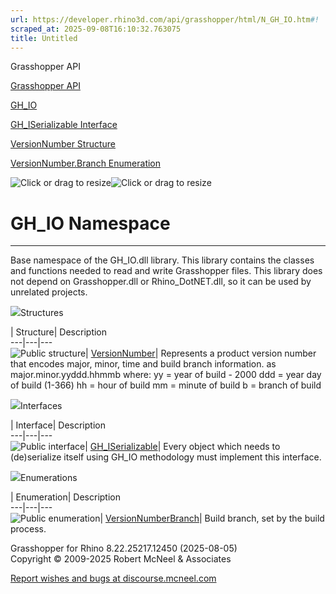 ```yaml
---
url: https://developer.rhino3d.com/api/grasshopper/html/N_GH_IO.htm#!
scraped_at: 2025-09-08T16:10:32.763075
title: Untitled
---
```


Grasshopper API

[Grasshopper API](../html/723c01da-9986-4db2-8f53-6f3a7494df75.htm
"Grasshopper API")

[GH_IO](../html/N_GH_IO.htm "GH_IO")

[GH_ISerializable Interface](../html/T_GH_IO_GH_ISerializable.htm
"GH_ISerializable Interface")

[VersionNumber Structure](../html/T_GH_IO_VersionNumber.htm "VersionNumber
Structure")

[VersionNumber.Branch Enumeration](../html/T_GH_IO_VersionNumber_Branch.htm
"VersionNumber.Branch Enumeration")

![Click or drag to resize](../icons/TocOpen.gif)![Click or drag to
resize](../icons/TocClose.gif)

# GH_IO Namespace  
  
---  
  
Base namespace of the GH_IO.dll library. This library contains the classes and
functions needed to read and write Grasshopper files. This library does not
depend on Grasshopper.dll or Rhino_DotNET.dll, so it can be used by unrelated
projects.

![](../icons/SectionExpanded.png)Structures

| Structure| Description  
---|---|---  
![Public structure](../icons/pubstructure.gif)|
[VersionNumber](T_GH_IO_VersionNumber.htm)|  Represents a product version
number that encodes major, minor, time and build branch information. as
major.minor.yyddd.hhmmb where: yy = year of build - 2000 ddd = year day of
build (1-366) hh = hour of build mm = minute of build b = branch of build  
  
![](../icons/SectionExpanded.png)Interfaces

| Interface| Description  
---|---|---  
![Public interface](../icons/pubinterface.gif)|
[GH_ISerializable](T_GH_IO_GH_ISerializable.htm)|  Every object which needs to
(de)serialize itself using GH_IO methodology must implement this interface.  
  
![](../icons/SectionExpanded.png)Enumerations

| Enumeration| Description  
---|---|---  
![Public enumeration](../icons/pubenumeration.gif)|
[VersionNumberBranch](T_GH_IO_VersionNumber_Branch.htm)|  Build branch, set by
the build process.  
  
Grasshopper for Rhino 8.22.25217.12450 (2025-08-05)  
Copyright © 2009-2025 Robert McNeel & Associates

[Report wishes and bugs at
discourse.mcneel.com](https://discourse.mcneel.com/c/grasshopper)

